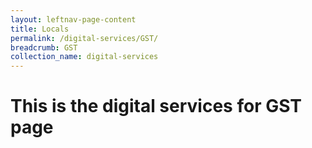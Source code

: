 ```yaml
---
layout: leftnav-page-content
title: Locals
permalink: /digital-services/GST/
breadcrumb: GST
collection_name: digital-services
---
```

# This is the digital services for GST page
